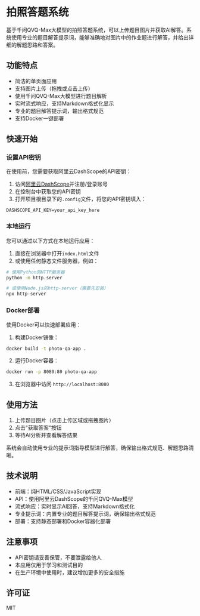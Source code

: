 # 拍照答题系统

基于千问QVQ-Max大模型的拍照答题系统，可以上传题目图片并获取AI解答。系统使用专业的题目解答提示词，能够准确地对图片中的作业题进行解答，并给出详细的解题思路和答案。

## 功能特点

- 简洁的单页面应用
- 支持图片上传（拖拽或点击上传）
- 使用千问QVQ-Max大模型进行题目解析
- 实时流式响应，支持Markdown格式化显示
- 专业的题目解答提示词，输出格式规范
- 支持Docker一键部署

## 快速开始

### 设置API密钥

在使用前，您需要获取阿里云DashScope的API密钥：

1. 访问[阿里云DashScope](https://dashscope.aliyun.com/)并注册/登录账号
2. 在控制台中获取您的API密钥
3. 打开项目根目录下的`.config`文件，将您的API密钥填入：

```
DASHSCOPE_API_KEY=your_api_key_here
```

### 本地运行

您可以通过以下方式在本地运行应用：

1. 直接在浏览器中打开`index.html`文件
2. 或使用任何静态文件服务器，例如：

```bash
# 使用Python的HTTP服务器
python -m http.server

# 或使用Node.js的http-server（需要先安装）
npx http-server
```

### Docker部署

使用Docker可以快速部署应用：

1. 构建Docker镜像：

```bash
docker build -t photo-qa-app .
```

2. 运行Docker容器：

```bash
docker run -p 8080:80 photo-qa-app
```

3. 在浏览器中访问 `http://localhost:8080`

## 使用方法

1. 上传题目图片（点击上传区域或拖拽图片）
2. 点击"获取答案"按钮
3. 等待AI分析并查看解答结果

系统会自动使用专业的提示词指导模型进行解答，确保输出格式规范、解题思路清晰。

## 技术说明

- 前端：纯HTML/CSS/JavaScript实现
- API：使用阿里云DashScope的千问QVQ-Max模型
- 流式响应：实时显示AI回答，支持Markdown格式化
- 专业提示词：内置专业的题目解答提示词，确保输出格式规范
- 部署：支持静态部署和Docker容器化部署

## 注意事项

- API密钥请妥善保管，不要泄露给他人
- 本应用仅用于学习和测试目的
- 在生产环境中使用时，建议增加更多的安全措施

## 许可证

MIT
